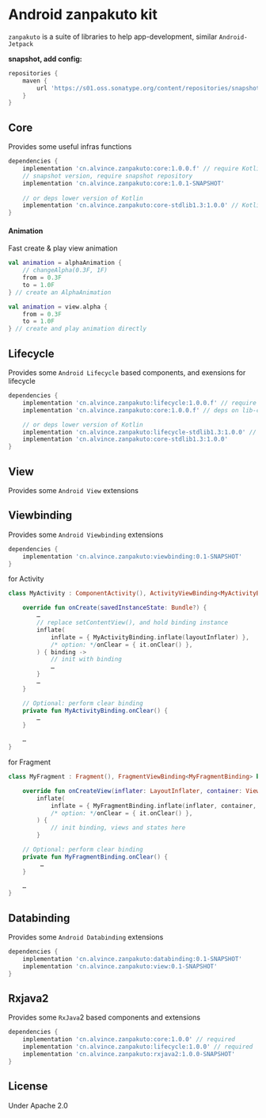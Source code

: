 Android zanpakuto kit
===

`zanpakuto` is a suite of libraries to help app-development, similar `Android-Jetpack`

__snapshot, add config:__
```groovy
repositories {
    maven {
        url 'https://s01.oss.sonatype.org/content/repositories/snapshots/'
    }
}
```

Core
---

Provides some useful infras functions

```groovy
dependencies {
    implementation 'cn.alvince.zanpakuto:core:1.0.0.f' // require Kotlin 1.6
    // snapshot version, require snapshot repository
    implementation 'cn.alvince.zanpakuto:core:1.0.1-SNAPSHOT'
    
    // or deps lower version of Kotlin 
    implementation 'cn.alvince.zanpakuto:core-stdlib1.3:1.0.0' // Kotlin 1.3
}
```

#### Animation

Fast create & play view animation

```kotlin
val animation = alphaAnimation {
    // changeAlpha(0.3F, 1F)
    from = 0.3F
    to = 1.0F
} // create an AlphaAnimation

val animation = view.alpha {
    from = 0.3F
    to = 1.0F
} // create and play animation directly
```

Lifecycle
---

Provides some `Android Lifecycle` based components, and exensions for lifecycle

```groovy
dependencies {
    implementation 'cn.alvince.zanpakuto:lifecycle:1.0.0.f' // require Kotlin 1.6
    implementation 'cn.alvince.zanpakuto:core:1.0.0.f' // deps on lib-core

    // or deps lower version of Kotlin 
    implementation 'cn.alvince.zanpakuto:lifecycle-stdlib1.3:1.0.0' // Kotlin 1.3
    implementation 'cn.alvince.zanpakuto:core-stdlib1.3:1.0.0'
}
```

View
---

Provides some `Android View` extensions

Viewbinding
---

Provides some `Android Viewbinding` extensions

```groovy
dependencies {
    implementation 'cn.alvince.zanpakuto:viewbinding:0.1-SNAPSHOT'
}
```

for Activity
```kotlin
class MyActivity : ComponentActivity(), ActivityViewBinding<MyActivityBinding> by ActivityBinding() {

    override fun onCreate(savedInstanceState: Bundle?) {
        …
        // replace setContentView(), and hold binding instance
        inflate(
            inflate = { MyActivityBinding.inflate(layoutInflater) },
            /* option: */onClear = { it.onClear() },
        ) { binding ->
            // init with binding
            …
        }
        …
    }

    // Optional: perform clear binding
    private fun MyActivityBinding.onClear() {
        …
    }

    …
}
```

for Fragment
```kotlin
class MyFragment : Fragment(), FragmentViewBinding<MyFragmentBinding> by FragmentBinding() {

    override fun onCreateView(inflater: LayoutInflater, container: ViewGroup?, savedInstanceState: Bundle?): View =
        inflate(
            inflate = { MyFragmentBinding.inflate(inflater, container, false) },
            /* option: */onClear = { it.onClear() },
        ) {
            // init binding, views and states here
        }

    // Optional: perform clear binding
    private fun MyFragmentBinding.onClear() {
         …
    }

    …
}
```

Databinding
---

Provides some `Android Databinding` extensions

```groovy
dependencies {
    implementation 'cn.alvince.zanpakuto:databinding:0.1-SNAPSHOT'
    implementation 'cn.alvince.zanpakuto:view:0.1-SNAPSHOT'
}
```

Rxjava2
---

Provides some `RxJava`2 based components and extensions

```groovy
dependencies {
    implementation 'cn.alvince.zanpakuto:core:1.0.0' // required
    implementation 'cn.alvince.zanpakuto:lifecycle:1.0.0' // required
    implementation 'cn.alvince.zanpakuto:rxjava2:1.0.0-SNAPSHOT'
}
```

License
---

Under Apache 2.0
